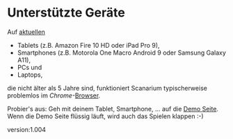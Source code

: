 # Unterstützte Geräte

Auf [aktuellen](#supported-devices)

* Tablets (z.B. Amazon Fire 10 HD oder iPad Pro 9),
* Smartphones (z.B. Motorola One Macro Android 9 oder Samsung Galaxy A11),
* PCs und
* Laptops,

die nicht älter als 5 Jahre sind, funktioniert Scanarium typischerweise problemlos im *Chrome*-[Browser](#supported-browsers).

Probier's aus: Geh mit deinem Tablet, Smartphone, ... auf die [Demo Seite](https://demo.scanarium.com/).
Wenn die Demo Seite flüssig läuft, wird auch das Spielen klappen :-)

version:1.004

